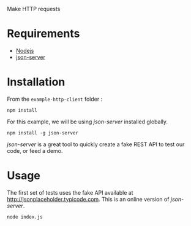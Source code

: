 Make HTTP requests

# Requirements

- [Nodejs](https://nodejs.org/en/)
- [json-server](https://github.com/typicode/json-server)


# Installation
From the `example-http-client` folder :

    npm install

For this example, we will be using *json-server* installed globally.

	npm install -g json-server
	
*json-server* is a great tool to quickly create a fake REST API to test our code, or feed a demo. 	 
	 
# Usage

The first set of tests uses the fake API available at http://jsonplaceholder.typicode.com. This is an online version
of *json-server*.

	node index.js

